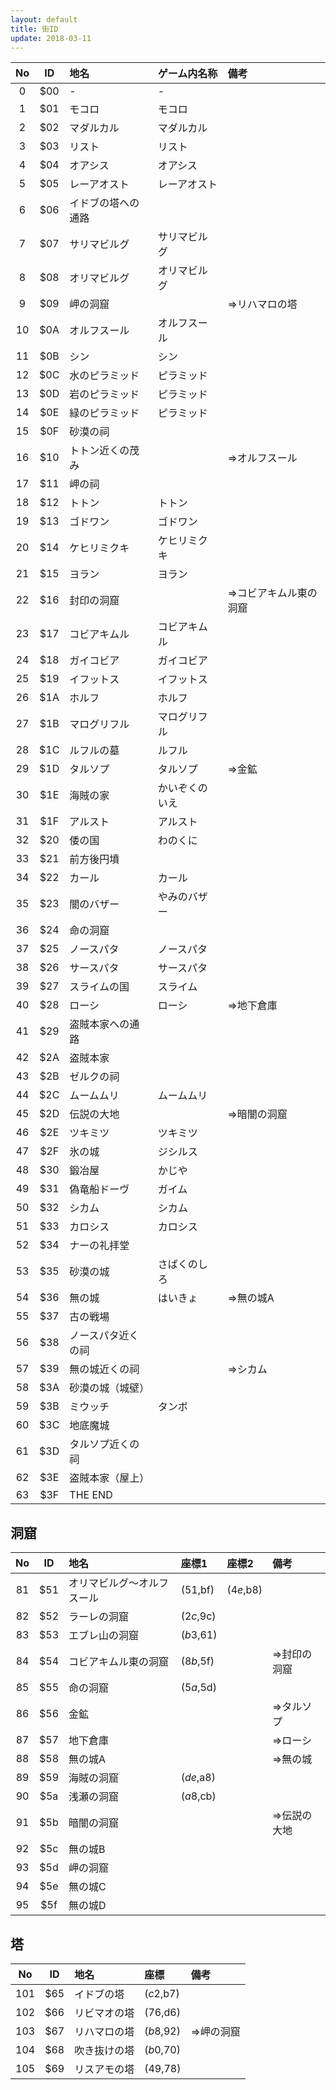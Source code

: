 ```yaml
---
layout: default
title: 街ID
update: 2018-03-11
---
```



| No | ID  | 地名               | ゲーム内名称   | 備考                   |
|:--:|:---:|:-------------------|:---------------|:-----------------------|
|  0 | $00 | -                  | -              |                        |
|  1 | $01 | モコロ             | モコロ         |                        |
|  2 | $02 | マダルカル         | マダルカル     |                        |
|  3 | $03 | リスト             | リスト         |                        |
|  4 | $04 | オアシス           | オアシス       |                        |
|  5 | $05 | レーアオスト       | レーアオスト   |                        |
|  6 | $06 | イドブの塔への通路 |                |                        |
|  7 | $07 | サリマビルグ       | サリマビルグ   |                        |
|  8 | $08 | オリマビルグ       | オリマビルグ   |                        |
|  9 | $09 | 岬の洞窟           |                | ⇒リハマロの塔         |
| 10 | $0A | オルフスール       | オルフスール   |                        |
| 11 | $0B | シン               | シン           |                        |
| 12 | $0C | 水のピラミッド     | ピラミッド     |                        |
| 13 | $0D | 岩のピラミッド     | ピラミッド     |                        |
| 14 | $0E | 緑のピラミッド     | ピラミッド     |                        |
| 15 | $0F | 砂漠の祠           |                |                        |
| 16 | $10 | トトン近くの茂み   |                | ⇒オルフスール         |
| 17 | $11 | 岬の祠             |                |                        |
| 18 | $12 | トトン             | トトン         |                        |
| 19 | $13 | ゴドワン           | ゴドワン       |                        |
| 20 | $14 | ケヒリミクキ       | ケヒリミクキ   |                        |
| 21 | $15 | ヨラン             | ヨラン         |                        |
| 22 | $16 | 封印の洞窟         |                | ⇒コビアキムル東の洞窟 |
| 23 | $17 | コビアキムル       | コビアキムル   |                        |
| 24 | $18 | ガイコビア         | ガイコビア     |                        |
| 25 | $19 | イフットス         | イフットス     |                        |
| 26 | $1A | ホルフ             | ホルフ         |                        |
| 27 | $1B | マログリフル       | マログリフル   |                        |
| 28 | $1C | ルフルの墓         | ルフル         |                        |
| 29 | $1D | タルソプ           | タルソプ       | ⇒金鉱                 |
| 30 | $1E | 海賊の家           | かいぞくのいえ |                        |
| 31 | $1F | アルスト           | アルスト       |                        |
| 32 | $20 | 倭の国             | わのくに       |                        |
| 33 | $21 | 前方後円墳         |                |                        |
| 34 | $22 | カール             | カール         |                        |
| 35 | $23 | 闇のバザー         | やみのバザー   |                        |
| 36 | $24 | 命の洞窟           |                |                        |
| 37 | $25 | ノースパタ         | ノースパタ     |                        |
| 38 | $26 | サースパタ         | サースパタ     |                        |
| 39 | $27 | スライムの国       | スライム       |                        |
| 40 | $28 | ローシ             | ローシ         | ⇒地下倉庫             |
| 41 | $29 | 盗賊本家への通路   |                |                        |
| 42 | $2A | 盗賊本家           |                |                        |
| 43 | $2B | ゼルクの祠         |                |                        |
| 44 | $2C | ムームムリ         | ムームムリ     |                        |
| 45 | $2D | 伝説の大地         |                | ⇒暗闇の洞窟           |
| 46 | $2E | ツキミツ           | ツキミツ       |                        |
| 47 | $2F | 氷の城             | ジシルス       |                        |
| 48 | $30 | 鍛冶屋             | かじや         |                        |
| 49 | $31 | 偽竜船ドーヴ       | ガイム         |                        |
| 50 | $32 | シカム             | シカム         |                        |
| 51 | $33 | カロシス           | カロシス       |                        |
| 52 | $34 | ナーの礼拝堂       |                |                        |
| 53 | $35 | 砂漠の城           | さばくのしろ   |                        |
| 54 | $36 | 無の城             | はいきょ       | ⇒無の城A              |
| 55 | $37 | 古の戦場           |                |                        |
| 56 | $38 | ノースパタ近くの祠 |                |                        |
| 57 | $39 | 無の城近くの祠     |                | ⇒シカム               |
| 58 | $3A | 砂漠の城（城壁）   |                |                        |
| 59 | $3B | ミウッチ           | タンボ         |                        |
| 60 | $3C | 地底魔城           |                |                        |
| 61 | $3D | タルソプ近くの祠   |                |                        |
| 62 | $3E | 盗賊本家（屋上）   |                |                        |
| 63 | $3F | THE END            |                |                        |


## 洞窟

| No  | ID  | 地名                       | 座標1     | 座標2     | 備考         |
|:---:|:---:|:---------------------------|:----------|:----------|:-------------|
|  81 | $51 | オリマビルグ～オルフスール | ($51,$bf) | ($4e,$b8) |              |
|  82 | $52 | ラーレの洞窟               | ($2c,$9c) |           |              |
|  83 | $53 | エブレ山の洞窟             | ($b3,$61) |           |              |
|  84 | $54 | コビアキムル東の洞窟       | ($8b,$5f) |           | ⇒封印の洞窟 |
|  85 | $55 | 命の洞窟                   | ($5a,$5d) |           |              |
|  86 | $56 | 金鉱                       |           |           | ⇒タルソプ   |
|  87 | $57 | 地下倉庫                   |           |           | ⇒ローシ     |
|  88 | $58 | 無の城A                    |           |           | ⇒無の城     |
|  89 | $59 | 海賊の洞窟                 | ($de,$a8) |           |              |
|  90 | $5a | 浅瀬の洞窟                 | ($a8,$cb) |           |              |
|  91 | $5b | 暗闇の洞窟                 |           |           | ⇒伝説の大地 |
|  92 | $5c | 無の城B                    |           |           |              |
|  93 | $5d | 岬の洞窟                   |           |           |              |
|  94 | $5e | 無の城C                    |           |           |              |
|  95 | $5f | 無の城D                    |           |           |              |


## 塔

| No  | ID  | 地名         | 座標      | 備考       |
|:---:|:---:|:-------------|:----------|:-----------|
| 101 | $65 | イドブの塔   | ($c2,$b7) |            |
| 102 | $66 | リビマオの塔 | ($76,$d6) |            |
| 103 | $67 | リハマロの塔 | ($b8,$92) | ⇒岬の洞窟 |
| 104 | $68 | 吹き抜けの塔 | ($b0,$70) |            |
| 105 | $69 | リスアモの塔 | ($49,$78) |            |

